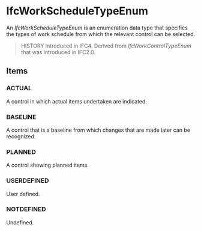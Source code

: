 # IfcWorkScheduleTypeEnum

An _IfcWorkScheduleTypeEnum_ is an enumeration data type that specifies the types of work schedule from which the relevant control can be selected.

> HISTORY  Introduced in IFC4. Derived from _IfcWorkControlTypeEnum_ that was introduced in IFC2.0.

## Items

### ACTUAL
A control in which actual items undertaken are indicated.

### BASELINE
A control that is a baseline from which changes that are made later can be recognized.

### PLANNED
A control showing planned items.

### USERDEFINED
User defined.

### NOTDEFINED
Undefined. 
